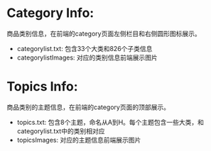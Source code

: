
# Category Info:
商品类别信息，在前端的category页面左侧栏目和右侧圆形图标展示。
- categorylist.txt: 包含33个大类和826个子类信息
- categorylistImages: 对应的类别信息前端展示图片

# Topics Info:
商品类别的主题信息，在前端的category页面的顶部展示。
- topics.txt: 包含8个主题，命名从A到H。每个主题包含一些大类，和categorylist.txt中的类别相对应
- topicsImages: 对应的主题信息前端展示图片


